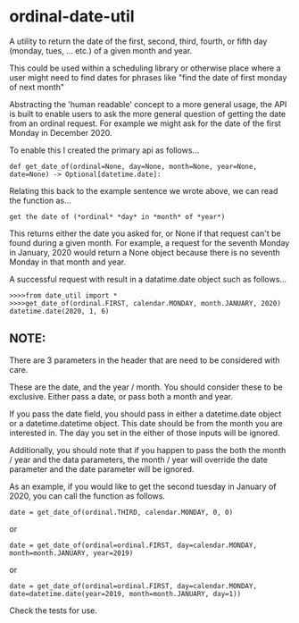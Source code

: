 # ordinal-date-util
A utility to return the date of the first, second, third, fourth, 
or fifth day (monday, tues, ... etc.) of a given month and year.

This could be used within a scheduling library or otherwise place 
where a user might need to find dates for phrases like "find the 
date of first monday of next month"

Abstracting the 'human readable' concept to a more general usage, 
the API is built to enable users to ask the more general question
of getting the date from an ordinal request.  For example we might 
ask for the date of the first Monday in December 2020.

To enable this I created the primary api as follows...

    def get_date_of(ordinal=None, day=None, month=None, year=None, date=None) -> Optional[datetime.date]:

Relating this back to the example sentence we wrote above, we can
read the function as...
    
    get the date of (*ordinal* *day* in *month* of *year*)

This returns either the date you asked for, or None if that request
can't be found during a given month.  For example, a request for the
seventh Monday in January, 2020 would return a None object because 
there is no seventh Monday in that month and year. 

A successful request with result in a datatime.date object such as
follows...

    >>>>from date_util import *
    >>>>get_date_of(ordinal.FIRST, calendar.MONDAY, month.JANUARY, 2020)
    datetime.date(2020, 1, 6)


## NOTE: 

There are 3 parameters in the header that are need to be considered
with care.

These are the date, and the year / month.  You should consider 
these to be exclusive.  Either pass a date, or pass both a month and
year.

If you pass the date field, you should pass in either a datetime.date 
object or a datetime.datetime object.  This date should be from the 
month you are interested in.  The day you set in the either of those
inputs will be ignored. 

Additionally, you should note that if you happen to pass the both the
month / year and the data parameters, the month / year will override 
the date parameter and the date parameter will be ignored. 
    
As an example, if you would like to get the second tuesday in January
of 2020, you can call the function as follows. 

    date = get_date_of(ordinal.THIRD, calendar.MONDAY, 0, 0)
    
or
    
    date = get_date_of(ordinal=ordinal.FIRST, day=calendar.MONDAY, month=month.JANUARY, year=2019)
    
or 
   
    date = get_date_of(ordinal=ordinal.FIRST, day=calendar.MONDAY, date=datetime.date(year=2019, month=month.JANUARY, day=1))

Check the tests for use.  
